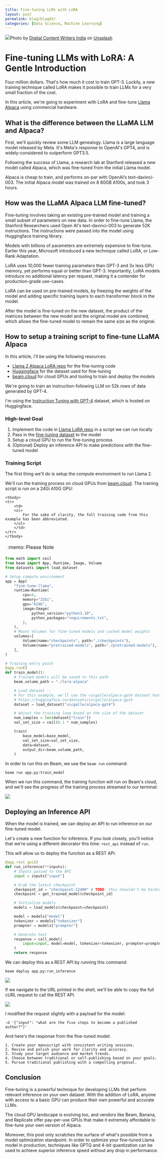 ```yaml
---
title: Fine-tuning LLMs with LoRA
layout: post
permalink: blog/blog83/
categories: [Data Science, Machine Learning]
---
```


![](https://images.unsplash.com/photo-1580127645995-d43fe9598711?ixlib=rb-4.0.3&ixid=M3wxMjA3fDB8MHxwaG90by1wYWdlfHx8fGVufDB8fHx8fA%3D%3D&auto=format&fit=crop&w=1181&q=80)Photo by [Digital Content Writers India](https://unsplash.com/@digitalcontentwritersindia) on [Unsplash](https://unsplash.com?utm_source=medium&utm_medium=referral)

<!--end_excerpt-->

# Fine-tuning LLMs with LoRA: A Gentle Introduction

Four million dollars. That's how much it cost to train GPT-3. Luckily, a new training technique called LoRA makes it possible to train LLMs for a very small fraction of the cost. 

In this article, we're going to experiment with LoRA and fine-tune [Llama Alpaca](https://github.com/tatsu-lab/stanford_alpaca) using commercial hardware. 

## What is the difference between the LLaMA LLM and Alpaca?

First, we'll quickly review some LLM genealogy. Llama is a large language model released by Meta. It's Meta's response to OpenAI's GPT4, and is widely-considered to outperform GPT3.5.

Following the success of Llama, a research lab at Stanford released a new model called Alpaca, which was fine-tuned from the initial Llama model. 

Alpaca is cheap to train, and performs on-par with OpenAI’s text-davinci-003. The initial Alpaca model was trained on 8 80GB A100s, and took 3 hours.

## How was the LLaMA Alpaca LLM fine-tuned?

Fine-tuning involves taking an existing pre-trained model and training a small subset of parameters on new data. In order to fine-tune Llama, the Stanford Researchers used Open AI's text-davinci-003 to generate 52K instructions. The instructions were passed into the model using Huggingface training library.

Models with billions of parameters are extremely expensive to fine-tune. Earlier this year, Microsoft introduced a new technique called LoRA, or Low-Rank Adaptation. 

LoRA uses 10,000 fewer training parameters than GPT-3 and 3x less GPU memory, yet performs equal or better than GPT-3. Importantly, LoRA models introduce no additional latency per request, making it a contender for production-grade use-cases.

LoRA can be used on pre-trained models, by freezing the weights of the model and adding specific training layers to each transformer block in the model. 

After the model is fine-tuned on the new dataset, the product of the matrices between the new model and the original model are combined, which allows the fine-tuned model to remain the same size as the original. 

## How to setup a training script to fine-tune LLaMA Alpaca

In this article, I'll be using the following resources:

- [Llama 2 Alpaca LoRA repo](https://github.com/tloen/alpaca-lora) for the fine-tuning code
- [Huggingface](https://huggingface.co) for the dataset used for fine-tuning
- [beam.cloud](http://beam.cloud) for cloud GPUs and tooling to train and deploy the models

We're going to train an instruction-following LLM on 52k rows of data generated by GPT-4.

I'm using the [Instruction Tuning with GPT-4](https://github.com/Instruction-Tuning-with-GPT-4/GPT-4-LLM) dataset, which is hosted on Huggingface. 

### High-level Goal

1. Implement the code in [Llama LoRA repo](https://github.com/tloen/alpaca-lora) in a script we can run locally
2. Pass in the [fine-tuning dataset](https://github.com/Instruction-Tuning-with-GPT-4/GPT-4-LLM) to the model
3. Setup a cloud GPU to run the fine-tuning process
4. (Optional) Deploy an inference API to make predictions with the fine-tuned model

### Training Script

The first thing we'll do is setup the compute environment to run Llama 2.

We'll run the training process on cloud GPUs from [beam.cloud](https://beam.cloud). The training script is run on a 24Gi A10G GPU: 

<table>
    <thead>
    <tr>
        <td align="left">
        :memo:   Please Note
        </td>
    </tr>
    </thead>

    <tbody>
    <tr>
        <td>
        <ul>
            For the sake of clarity, the full training code from this example has been abbreviated.
        </ul>
        </td>
    </tr>
    </tbody>
</table>

```python
from math import ceil
from beam import App, Runtime, Image, Volume
from datasets import load_dataset

# Setup compute environment
app = App(
    "fine-tune-llama",
    runtime=Runtime(
        cpu=4,
        memory="32Gi",
        gpu="A10G",
        image=Image(
            python_version="python3.10",
            python_packages="requirements.txt",
        ),
    ),
    # Mount Volumes for fine-tuned models and cached model weights
    volumes=[
        Volume(name="checkpoints", path="./checkpoints"),
        Volume(name="pretrained-models", path="./pretrained-models"),
    ],
)

# Training entry point
@app.run()
def train_model():
    # Trained models will be saved to this path
    beam_volume_path = "./lora-alpaca"

    # Load dataset -- 
    # For this example, we'll use the vicgalle/alpaca-gpt4 dataset hosted on Huggingface:
    # https://huggingface.co/datasets/vicgalle/alpaca-gpt4
    dataset = load_dataset("vicgalle/alpaca-gpt4")

    # Adjust the training loop based on the size of the dataset
    num_samples = len(dataset["train"])
    val_set_size = ceil(0.1 * num_samples)

    train(
        base_model=base_model,
        val_set_size=val_set_size,
        data=dataset,
        output_dir=beam_volume_path,
    )
```

In order to run this on Beam, we use the `beam run` command:


    beam run app.py:train_model

When we run this command, the training function will run on Beam's cloud, and we'll see the progress of the training process streamed to our terminal:

![](/assets/img/posts/beam_training.png)

## Deploying an Inference API

When the model is trained, we can deploy an API to run inference on our fine-tuned model.

Let's create a new function for inference. If you look closely, you'll notice that we're using a different decorator this time: `rest_api` instead of `run`.

This will allow us to deploy the function as a REST API.

```python
@app.rest_api()
def run_inference(**inputs):
    # Inputs passed to the API
    input = inputs["input"]

    # Grab the latest checkpoint
    checkpoint_id = "checkpoint-12400" # TODO: this shouldn't be hardcoded
    checkpoint = get_trained_model(checkpoint_id)

    # Initialize models
    models = load_models(checkpoint=checkpoint)

    model = models["model"]
    tokenizer = models["tokenizer"]
    prompter = models["prompter"]

    # Generate text
    response = call_model(
        input=input, model=model, tokenizer=tokenizer, prompter=prompter
    )
    return response
```

We can deploy this as a REST API by running this command:

    beam deploy app.py:run_inference

![](/assets/img/posts/beam_rest_api.png)

If we navigate to the URL printed in the shell, we'll be able to copy the full cURL request to call the REST API.

![](/assets/img/posts/beam_call_api.png)

I modified the request slightly with a payload for the model:

    -d '{"input": "what are the five steps to become a published author?"}'

And here's the response from the fine-tuned model: 

    1. Create your manuscript with consistent writing sessions.
    2. Revise and polish your work for clarity and accuracy.
    3. Study your target audience and market trends.
    4. Choose between traditional or self-publishing based on your goals.
    5. Pursue traditional publishing with a compelling proposal.


## Conclusion

Fine-tuning is a powerful technique for developing LLMs that perform relevant inference on your own dataset. With the addition of LoRA, anyone with access to a basic GPU can produce their own powerful and accurate LLMs. 

The cloud GPU landscape is evolving too, and vendors like Beam, Banana, and Replicate offer pay-per-use GPUs that make it extremely affordable to fine-tune your own version of Alpaca. 

Moreover, this post only scratches the surface of what's possible from a model optimization standpoint. In order to optimize your fine-tuned Llama model in production, techniques like GPTQ and 4-bit quantization can be used to achieve superior inference speed without any drop in performance. 


